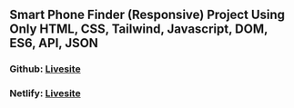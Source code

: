 ## Smart Phone Finder (Responsive) Project Using Only HTML, CSS, Tailwind, Javascript, DOM, ES6, API, JSON 
### Github: [Livesite](https://shahariarrahman.github.io/Smart-Phone-Finder/)
### Netlify: [Livesite](https://assignment-6-by-shahariar-rahman.netlify.app/)

